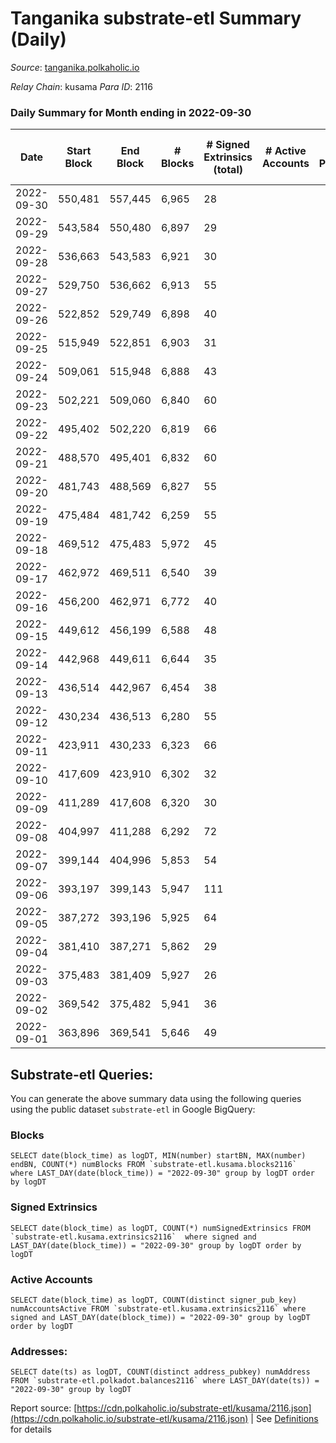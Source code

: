 # Tanganika substrate-etl Summary (Daily)

_Source_: [tanganika.polkaholic.io](https://tanganika.polkaholic.io)

*Relay Chain*: kusama
*Para ID*: 2116



### Daily Summary for Month ending in 2022-09-30


| Date | Start Block | End Block | # Blocks | # Signed Extrinsics (total) | # Active Accounts | # Passive | # New | # Addresses with Balances | # Events | # Transfers | # XCM Transfers In | # XCM Transfers Out |
| ---- | ----------- | --------- | -------- | --------------------------- | ----------------- | --------- | ----- | ------------------------- | -------- | ----------- | ------------------ | ------------------- |
| 2022-09-30 | 550,481 | 557,445 | 6,965  | 28 |  |  |  |  | 14,255 | 28  |   |   |
| 2022-09-29 | 543,584 | 550,480 | 6,897  | 29 |  |  |  |  | 14,139 | 18  |   |   |
| 2022-09-28 | 536,663 | 543,583 | 6,921  | 30 |  |  |  |  | 14,180 | 28  |   |   |
| 2022-09-27 | 529,750 | 536,662 | 6,913  | 55 |  |  |  |  | 14,318 | 51  |   |   |
| 2022-09-26 | 522,852 | 529,749 | 6,898  | 40 |  |  |  |  | 14,190 | 31  |   |   |
| 2022-09-25 | 515,949 | 522,851 | 6,903  | 31 |  |  |  |  | 14,154 | 31  |   |   |
| 2022-09-24 | 509,061 | 515,948 | 6,888  | 43 |  |  |  |  | 14,196 | 43  |   |   |
| 2022-09-23 | 502,221 | 509,060 | 6,840  | 60 |  |  |  |  | 14,200 | 50  |   |   |
| 2022-09-22 | 495,402 | 502,220 | 6,819  | 66 |  |  |  |  | 14,204 | 63  |   |   |
| 2022-09-21 | 488,570 | 495,401 | 6,832  | 60 |  |  |  |  | 14,202 | 59  |   |   |
| 2022-09-20 | 481,743 | 488,569 | 6,827  | 55 |  |  |  |  | 14,165 | 44  |   |   |
| 2022-09-19 | 475,484 | 481,742 | 6,259  | 55 |  |  |  | 2,749 | 12,993 | 50  |   |   |
| 2022-09-18 | 469,512 | 475,483 | 5,972  | 45 |  |  |  | 2,743 | 12,349 | 41  |   |   |
| 2022-09-17 | 462,972 | 469,511 | 6,540  | 39 |  |  |  | 2,737 | 13,460 | 39  |   |   |
| 2022-09-16 | 456,200 | 462,971 | 6,772  | 40 |  |  |  | 2,731 | 13,931 | 40  |   |   |
| 2022-09-15 | 449,612 | 456,199 | 6,588  | 48 |  |  |  | 2,727 | 13,617 | 48  |   |   |
| 2022-09-14 | 442,968 | 449,611 | 6,644  | 35 |  |  |  | 2,718 | 13,640 | 35  |   |   |
| 2022-09-13 | 436,514 | 442,967 | 6,454  | 38 |  |  |  | 2,715 | 13,286 | 38  |   |   |
| 2022-09-12 | 430,234 | 436,513 | 6,280  | 55 |  |  |  |  | 13,035 | 54  |   |   |
| 2022-09-11 | 423,911 | 430,233 | 6,323  | 66 |  |  |  |  | 13,193 | 64  |   |   |
| 2022-09-10 | 417,609 | 423,910 | 6,302  | 32 |  |  |  |  | 12,934 | 32  |   |   |
| 2022-09-09 | 411,289 | 417,608 | 6,320  | 30 |  |  |  |  | 12,962 | 30  |   |   |
| 2022-09-08 | 404,997 | 411,288 | 6,292  | 72 |  |  |  | 2,674 | 13,153 | 66  |   |   |
| 2022-09-07 | 399,144 | 404,996 | 5,853  | 54 |  |  |  | 2,667 | 12,174 | 50  |   |   |
| 2022-09-06 | 393,197 | 399,143 | 5,947  | 111 |  |  |  | 2,657 | 12,715 | 83  |   |   |
| 2022-09-05 | 387,272 | 393,196 | 5,925  | 64 |  |  |  | 2,642 | 12,369 | 62  |   |   |
| 2022-09-04 | 381,410 | 387,271 | 5,862  | 29 |  |  |  | 2,634 | 12,026 | 28  |   |   |
| 2022-09-03 | 375,483 | 381,409 | 5,927  | 26 |  |  |  | 2,630 | 12,141 | 26  |   |   |
| 2022-09-02 | 369,542 | 375,482 | 5,941  | 36 |  |  |  | 2,624 | 12,222 | 36  |   |   |
| 2022-09-01 | 363,896 | 369,541 | 5,646  | 49 |  |  |  | 2,623 | 11,714 | 49  |   |   |

## Substrate-etl Queries:
You can generate the above summary data using the following queries using the public dataset `substrate-etl` in Google BigQuery:


### Blocks
```
SELECT date(block_time) as logDT, MIN(number) startBN, MAX(number) endBN, COUNT(*) numBlocks FROM `substrate-etl.kusama.blocks2116`  where LAST_DAY(date(block_time)) = "2022-09-30" group by logDT order by logDT
```


### Signed Extrinsics
```
SELECT date(block_time) as logDT, COUNT(*) numSignedExtrinsics FROM `substrate-etl.kusama.extrinsics2116`  where signed and LAST_DAY(date(block_time)) = "2022-09-30" group by logDT order by logDT
```


### Active Accounts
```
SELECT date(block_time) as logDT, COUNT(distinct signer_pub_key) numAccountsActive FROM `substrate-etl.kusama.extrinsics2116` where signed and LAST_DAY(date(block_time)) = "2022-09-30" group by logDT order by logDT
```


### Addresses:
```
SELECT date(ts) as logDT, COUNT(distinct address_pubkey) numAddress FROM `substrate-etl.polkadot.balances2116` where LAST_DAY(date(ts)) = "2022-09-30" group by logDT
```



Report source: [https://cdn.polkaholic.io/substrate-etl/kusama/2116.json](https://cdn.polkaholic.io/substrate-etl/kusama/2116.json) | See [Definitions](/DEFINITIONS.md) for details
